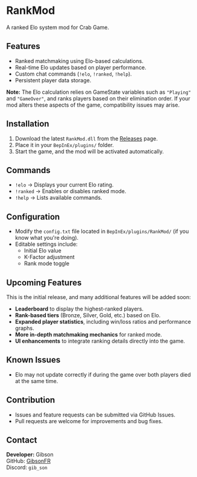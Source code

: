 # RankMod

A ranked Elo system mod for Crab Game.

## Features
- Ranked matchmaking using Elo-based calculations.
- Real-time Elo updates based on player performance.
- Custom chat commands (`!elo`, `!ranked`, `!help`).
- Persistent player data storage.

**Note:** The Elo calculation relies on GameState variables such as `"Playing"` and `"GameOver"`, and ranks players based on their elimination order. If your mod alters these aspects of the game, compatibility issues may arise. 

## Installation
1. Download the latest `RankMod.dll` from the [Releases](https://github.com/GibsonFR/RankMod/releases) page.
2. Place it in your `BepInEx/plugins/` folder.
3. Start the game, and the mod will be activated automatically.

## Commands
- `!elo` → Displays your current Elo rating.
- `!ranked` → Enables or disables ranked mode.
- `!help` → Lists available commands.

## Configuration
- Modify the `config.txt` file located in `BepInEx/plugins/RankMod/` (if you know what you're doing).
- Editable settings include:
  - Initial Elo value
  - K-Factor adjustment
  - Rank mode toggle

## Upcoming Features
This is the initial release, and many additional features will be added soon:
- **Leaderboard** to display the highest-ranked players.
- **Rank-based tiers** (Bronze, Silver, Gold, etc.) based on Elo.
- **Expanded player statistics**, including win/loss ratios and performance graphs.
- **More in-depth matchmaking mechanics** for ranked mode.
- **UI enhancements** to integrate ranking details directly into the game.

## Known Issues
- Elo may not update correctly if during the game over both players died at the same time.

## Contribution
- Issues and feature requests can be submitted via GitHub Issues.
- Pull requests are welcome for improvements and bug fixes.

## Contact
**Developer:** Gibson  
GitHub: [GibsonFR](https://github.com/GibsonFR)  
Discord: `gib_son`
